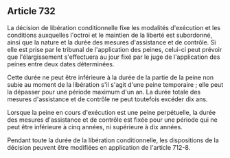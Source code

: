 Article 732
----
La décision de libération conditionnelle fixe les modalités d'exécution et les
conditions auxquelles l'octroi et le maintien de la liberté est subordonné,
ainsi que la nature et la durée des mesures d'assistance et de contrôle. Si elle
est prise par le tribunal de l'application des peines, celui-ci peut prévoir que
l'élargissement s'effectuera au jour fixé par le juge de l'application des
peines entre deux dates déterminées.

Cette durée ne peut être inférieure à la durée de la partie de la peine non
subie au moment de la libération s'il s'agit d'une peine temporaire ; elle peut
la dépasser pour une période maximum d'un an. La durée totale des mesures
d'assistance et de contrôle ne peut toutefois excéder dix ans.

Lorsque la peine en cours d'exécution est une peine perpétuelle, la durée des
mesures d'assistance et de contrôle est fixée pour une période qui ne peut être
inférieure à cinq années, ni supérieure à dix années.

Pendant toute la durée de la libération conditionnelle, les dispositions de la
décision peuvent être modifiées en application de l'article 712-8.
